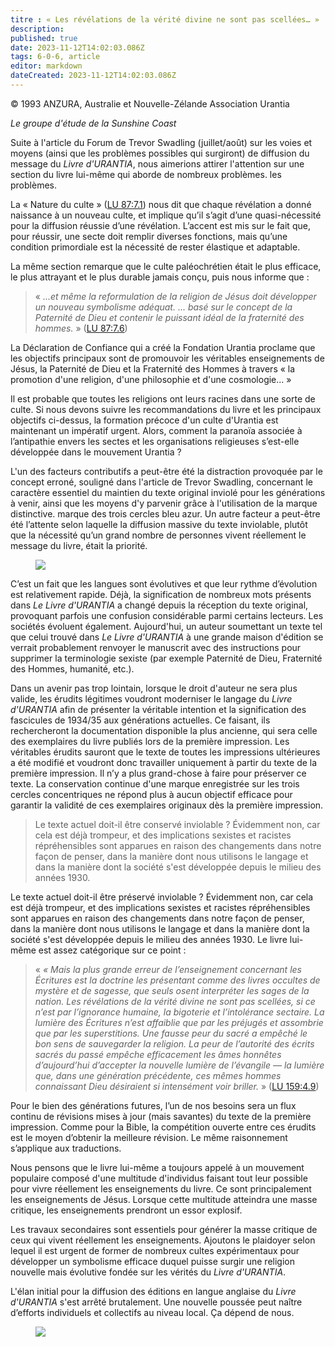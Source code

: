 ```yaml
---
titre : « Les révélations de la vérité divine ne sont pas scellées… »
description: 
published: true
date: 2023-11-12T14:02:03.086Z
tags: 6-0-6, article
editor: markdown
dateCreated: 2023-11-12T14:02:03.086Z
---
```


<p class="v-card v-sheet theme--light gray lighten-3 px-2 py-1">© 1993 ANZURA, Australie et Nouvelle-Zélande Association Urantia</p>


_Le groupe d'étude de la Sunshine Coast_

Suite à l'article du Forum de Trevor Swadling (juillet/août) sur les voies et moyens (ainsi que les problèmes possibles qui surgiront) de diffusion du message du _Livre d'URANTIA_, nous aimerions attirer l'attention sur une section du livre lui-même qui aborde de nombreux problèmes. les problèmes.

La « Nature du culte » ([LU 87:7.1](/fr/The_Urantia_Book/87#p7_1)) nous dit que chaque révélation a donné naissance à un nouveau culte, et implique qu’il s’agit d’une quasi-nécessité pour la diffusion réussie d’une révélation. L’accent est mis sur le fait que, pour réussir, une secte doit remplir diverses fonctions, mais qu’une condition primordiale est la nécessité de rester élastique et adaptable.

La même section remarque que le culte paléochrétien était le plus efficace, le plus attrayant et le plus durable jamais conçu, puis nous informe que :

> « _...et même la reformulation de la religion de Jésus doit développer un nouveau symbolisme adéquat. ... basé sur le concept de la Paternité de Dieu et contenir le puissant idéal de la fraternité des hommes._ » ([LU 87:7.6](/fr/The_Urantia_Book/87#p7_6))

La Déclaration de Confiance qui a créé la Fondation Urantia proclame que les objectifs principaux sont de promouvoir les véritables enseignements de Jésus, la Paternité de Dieu et la Fraternité des Hommes à travers « la promotion d'une religion, d'une philosophie et d'une cosmologie... »

Il est probable que toutes les religions ont leurs racines dans une sorte de culte. Si nous devons suivre les recommandations du livre et les principaux objectifs ci-dessus, la formation précoce d'un culte d'Urantia est maintenant un impératif urgent. Alors, comment la paranoïa associée à l’antipathie envers les sectes et les organisations religieuses s’est-elle développée dans le mouvement Urantia ?

L'un des facteurs contributifs a peut-être été la distraction provoquée par le concept erroné, souligné dans l'article de Trevor Swadling, concernant le caractère essentiel du maintien du texte original inviolé pour les générations à venir, ainsi que les moyens d'y parvenir grâce à l'utilisation de la marque distinctive. marque des trois cercles bleu azur. Un autre facteur a peut-être été l’attente selon laquelle la diffusion massive du texte inviolable, plutôt que la nécessité qu’un grand nombre de personnes vivent réellement le message du livre, était la priorité.

<figure id="Figure_3" class="image urantiapedia" alt="bomb">
<img src="/image/article/606/bomb.jpg">
</figure>

C’est un fait que les langues sont évolutives et que leur rythme d’évolution est relativement rapide. Déjà, la signification de nombreux mots présents dans _Le Livre d'URANTIA_ a changé depuis la réception du texte original, provoquant parfois une confusion considérable parmi certains lecteurs. Les sociétés évoluent également. Aujourd'hui, un auteur soumettant un texte tel que celui trouvé dans _Le Livre d'URANTIA_ à une grande maison d'édition se verrait probablement renvoyer le manuscrit avec des instructions pour supprimer la terminologie sexiste (par exemple Paternité de Dieu, Fraternité des Hommes, humanité, etc.).

Dans un avenir pas trop lointain, lorsque le droit d'auteur ne sera plus valide, les érudits légitimes voudront moderniser le langage du _Livre d'URANTIA_ afin de présenter la véritable intention et la signification des fascicules de 1934/35 aux générations actuelles. Ce faisant, ils rechercheront la documentation disponible la plus ancienne, qui sera celle des exemplaires du livre publiés lors de la première impression. Les véritables érudits sauront que le texte de toutes les impressions ultérieures a été modifié et voudront donc travailler uniquement à partir du texte de la première impression. Il n’y a plus grand-chose à faire pour préserver ce texte. La conservation continue d'une marque enregistrée sur les trois cercles concentriques ne répond plus à aucun objectif efficace pour garantir la validité de ces exemplaires originaux dès la première impression.

> Le texte actuel doit-il être conservé inviolable ? Évidemment non, car cela est déjà trompeur, et des implications sexistes et racistes répréhensibles sont apparues en raison des changements dans notre façon de penser, dans la manière dont nous utilisons le langage et dans la manière dont la société s'est développée depuis le milieu des années 1930.

Le texte actuel doit-il être préservé inviolable ? Évidemment non, car cela est déjà trompeur, et des implications sexistes et racistes répréhensibles sont apparues en raison des changements dans notre façon de penser, dans la manière dont nous utilisons le langage et dans la manière dont la société s'est développée depuis le milieu des années 1930. Le livre lui-même est assez catégorique sur ce point :

> « _« Mais la plus grande erreur de l’enseignement concernant les Écritures est la doctrine les présentant comme des livres occultes de mystère et de sagesse, que seuls osent interpréter les sages de la nation. Les révélations de la vérité divine ne sont pas scellées, si ce n’est par l’ignorance humaine, la bigoterie et l’intolérance sectaire. La lumière des Écritures n’est affaiblie que par les préjugés et assombrie que par les superstitions. Une fausse peur du sacré a empêché le bon sens de sauvegarder la religion. La peur de l’autorité des écrits sacrés du passé empêche efficacement les âmes honnêtes d’aujourd’hui d’accepter la nouvelle lumière de l’évangile — la lumière que, dans une génération précédente, ces mêmes hommes connaissant Dieu désiraient si intensément voir briller._ » ([LU 159:4.9](/fr/The_Urantia_Book/159#p4_9))

Pour le bien des générations futures, l’un de nos besoins sera un flux continu de révisions mises à jour (mais savantes) du texte de la première impression. Comme pour la Bible, la compétition ouverte entre ces érudits est le moyen d’obtenir la meilleure révision. Le même raisonnement s’applique aux traductions.

Nous pensons que le livre lui-même a toujours appelé à un mouvement populaire composé d'une multitude d'individus faisant tout leur possible pour vivre réellement les enseignements du livre. Ce sont principalement les enseignements de Jésus. Lorsque cette multitude atteindra une masse critique, les enseignements prendront un essor explosif.

Les travaux secondaires sont essentiels pour générer la masse critique de ceux qui vivent réellement les enseignements. Ajoutons le plaidoyer selon lequel il est urgent de former de nombreux cultes expérimentaux pour développer un symbolisme efficace duquel puisse surgir une religion nouvelle mais évolutive fondée sur les vérités du _Livre d'URANTIA_.

L'élan initial pour la diffusion des éditions en langue anglaise du _Livre d'URANTIA_ s'est arrêté brutalement. Une nouvelle poussée peut naître d’efforts individuels et collectifs au niveau local. Ça dépend de nous.

<figure id="Figure_4" class="image urantiapedia" alt="cartoon">
<img src="/image/article/606/cartoon14.jpg">
</figure>

